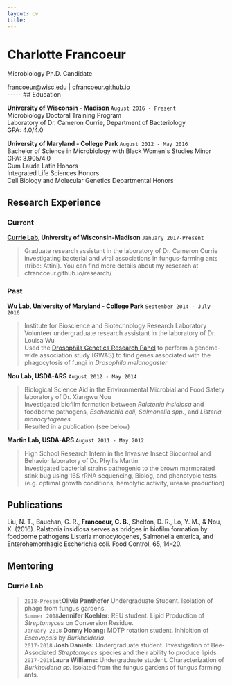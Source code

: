 ```yaml
---
layout: cv
title: 
---
```


# Charlotte Francoeur
Microbiology Ph.D. Candidate

<div id="webaddress">
<a href="francoeur@wisc.edu">francoeur@wisc.edu</a>
| <a href="https://cfrancoeur.github.io">cfrancoeur.github.io</a>

</div>
-----
## Education

**University of Wisconsin - Madison**  `August 2016 - Present`  
Microbiology Doctoral Training Program  
Laboratory of Dr. Cameron Currie, Department of Bacteriology  
GPA: 4.0/4.0  

**University of Maryland - College Park**    `August 2012 - May 2016`  
Bachelor of Science in Microbiology with Black Women's Studies Minor  
GPA: 3.905/4.0  
Cum Laude Latin Honors   
Integrated Life Sciences Honors  
Cell Biology and Molecular Genetics Departmental Honors  

## Research Experience
### Current
**[Currie Lab](https://currielab.wisc.edu/), University of Wisconsin-Madison** `January 2017-Present`
>Graduate research assistant in the laboratory of Dr. Cameron Currie investigating bacterial and viral associations in fungus-farming ants (tribe: Attini). You can find more details about my research at cfrancoeur.github.io/research/  
### Past
**Wu Lab, University of Maryland - College Park** `September 2014 - July 2016`  
>Institute for Bioscience and Biotechnology Research Laboratory  
>Volunteer undergraduate research assistant in the laboratory of Dr. Louisa Wu   
>Used the [Drosophila Genetics Research Panel](http://dgrp2.gnets.ncsu.edu/) to perform a genome-wide association study (GWAS) to find genes associated with the phagocytosis of fungi in *Drosophila melanogaster*   

**Nou Lab, USDA-ARS** `August 2012 - May 2014`  
>Biological Science Aid in the Environmental Microbial and Food Safety laboratory of Dr. Xiangwu Nou  
>Investigated biofilm formation between *Ralstonia insidiosa* and foodborne pathogens, *Escherichia coli*, *Salmonella spp.*, and *Listeria monocytogenes*  
>Resulted in a publication (see below)

**Martin Lab, USDA-ARS**  `August 2011 - May 2012`  
>High School Research Intern in the Invasive Insect Biocontrol and Behavior laboratory of Dr. Phyllis Martin  
>Investigated bacterial strains pathogenic to the brown marmorated stink bug using 16S rRNA sequencing, Biolog, and phenotypic tests (e.g. optimal growth conditions, hemolytic activity, urease production)  

## Publications  

Liu, N. T., Bauchan, G. R., **Francoeur, C. B.**, Shelton, D. R., Lo, Y. M., & Nou, X. (2016). Ralstonia insidiosa serves as bridges in biofilm formation by foodborne pathogens Listeria monocytogenes, Salmonella enterica, and Enterohemorrhagic Escherichia coli. Food Control, 65, 14–20.

## Mentoring ##
### Currie Lab ###
>`2018-Present`**Olivia Panthofer** Undergraduate Student. Isolation of phage from fungus gardens.  
>`Summer 2018`**Jennifer Koehler:** REU student. Lipid Production of *Streptomyces* on Conversion Residue.  
>`January 2018` **Donny Hoang:** MDTP rotation student. Inhibition of *Escovopsis* by *Burkholderia*.  
>`2017-2018` **Josh Daniels:** Undergraduate student. Investigation of Bee-Associated *Streptomyces* species and their ability to produce lipids.    
> `2017-2018`**Laura Williams:** Undergraduate student. Characterization of *Burkholderia sp.* isolated from the fungus gardens of fungus farming ants. 